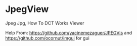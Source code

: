 # JpegView
Jpeg Jpg, How To DCT Works Viewer

Help From: https://github.com/yacinemezaguer/JPEGVis and https://github.com/ocornut/imgui for gui